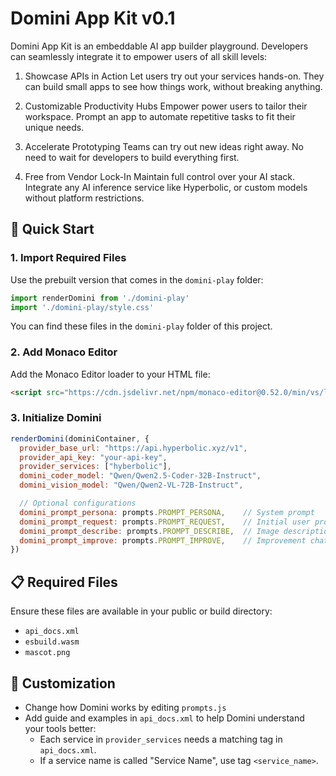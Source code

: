 # Domini App Kit v0.1

Domini App Kit is an embeddable AI app builder playground. Developers can seamlessly integrate it to empower users of all skill levels:
1. Showcase APIs in Action
Let users try out your services hands-on. They can build small apps to see how things work, without breaking anything.

2. Customizable Productivity Hubs
Empower power users to tailor their workspace. Prompt an app to automate repetitive tasks to fit their unique needs.

3. Accelerate Prototyping
Teams can try out new ideas right away. No need to wait for developers to build everything first.

4. Free from Vendor Lock-In
Maintain full control over your AI stack. Integrate any AI inference service like Hyperbolic, or custom models without platform restrictions.

## 🚀 Quick Start

### 1. Import Required Files
Use the prebuilt version that comes in the `domini-play` folder:
```js
import renderDomini from './domini-play'
import './domini-play/style.css'
```
You can find these files in the `domini-play` folder of this project.

### 2. Add Monaco Editor
Add the Monaco Editor loader to your HTML file:
```html
<script src="https://cdn.jsdelivr.net/npm/monaco-editor@0.52.0/min/vs/loader.js"></script>
```

### 3. Initialize Domini
```js
renderDomini(dominiContainer, {
  provider_base_url: "https://api.hyperbolic.xyz/v1",
  provider_api_key: "your-api-key",
  provider_services: ["hyberbolic"],
  domini_coder_model: "Qwen/Qwen2.5-Coder-32B-Instruct",
  domini_vision_model: "Qwen/Qwen2-VL-72B-Instruct",

  // Optional configurations
  domini_prompt_persona: prompts.PROMPT_PERSONA,    // System prompt
  domini_prompt_request: prompts.PROMPT_REQUEST,    // Initial user prompt
  domini_prompt_describe: prompts.PROMPT_DESCRIBE,  // Image description prompt
  domini_prompt_improve: prompts.PROMPT_IMPROVE,    // Improvement chat prompt
})
```

## 📋 Required Files
Ensure these files are available in your public or build directory:
- `api_docs.xml`
- `esbuild.wasm`
- `mascot.png`

## 🔧 Customization
- Change how Domini works by editing `prompts.js`
- Add guide and examples in `api_docs.xml` to help Domini understand your tools better:
  - Each service in `provider_services` needs a matching tag in `api_docs.xml`.
  - If a service name is called "Service Name", use tag `<service_name>`.
